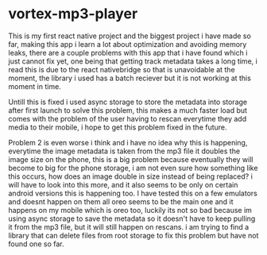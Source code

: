 # vortex-mp3-player


  This is my first react native project and the biggest project i have made so far, 
  making this app i learn a lot about optimization and avoiding memory leaks, there are a couple problems with this app
  that i have found which i just cannot fix yet, one being that getting track metadata takes a long time, i read this is due to the react   nativebridge so that is unavoidable at the moment, the library i used has a batch reciever but it is not working at this moment in time.
            
            
  Untill this is fixed i used async storage to store the metadata into storage after first launch to solve this problem,
  this makes a much faster load but comes with the problem of the user having to rescan everytime they add media to their mobile, i
   hope to get this problem fixed in the future.
             
   Problem 2 is even worse i think and i have no idea why this is happening, everytime the image metadata is taken from the mp3 file
   it doubles the image size on the phone, this is a big problem because eventually they will become to big for the phone storage,
   i am not even sure how something like this occurs, how does an image double in size instead of being replaced? i will have to look into 
   this more, and it also seems to be only on certain android versions this is happening too.
   I have tested this on a few emulators and doesnt happen on them all oreo seems to be the main 
   one and it happens on my mobile which is oreo too, luckily its not so bad because im using async storage to save the metadata
   so it doesn't have to keep pulling it from the mp3 file, but it will still happen on rescans.
   i am trying to find a library that can delete files from root storage to fix this problem but have not found one so far.
